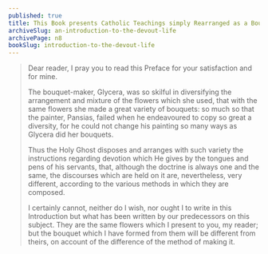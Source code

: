 ```yaml
---
published: true
title: This Book presents Catholic Teachings simply Rearranged as a Bouquet
archiveSlug: an-introduction-to-the-devout-life
archivePage: n8
bookSlug: introduction-to-the-devout-life
---
```


> Dear reader, I pray you to read this Preface for your satisfaction and for mine.
>
> The bouquet-maker, Glycera, was so skilful in diversifying the arrangement and mixture of the flowers which she used, that with the same flowers she made a great variety of bouquets: so much so that the painter, Pansias, failed when he endeavoured to copy so great a diversity, for he could not change his painting so many ways as Glycera did her bouquets.
>
> Thus the Holy Ghost disposes and arranges with such variety the instructions regarding devotion which He gives by the tongues and pens of his servants, that, although the doctrine is always one and the same, the discourses which are held on it are, nevertheless, very different, according to the various methods in which they are composed.
>
> I certainly cannot, neither do I wish, nor ought I to write in this Introduction but what has been written by our predecessors on this subject. They are the same flowers which I present to you, my reader; but the bouquet which I have formed from them will be different from theirs, on account of the difference of the method of making it.
